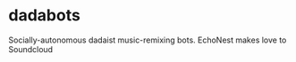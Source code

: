 dadabots
========

Socially-autonomous dadaist music-remixing bots. EchoNest makes love to Soundcloud